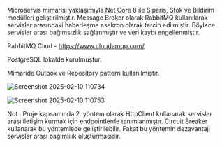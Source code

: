 
Microservis mimarisi yaklaşımıyla Net Core 8 ile  Sipariş, Stok ve Bildirim modülleri geliştirilmiştir. 
Message Broker olarak RabbitMQ kullanılarak servisler arasındaki haberleşme asekron olarak tercih edilmiştir. Böylece servisler arası bağımsızlık sağlanmıştır ve veri kaybı engellenmiştir.

RabbitMQ Clıud - https://www.cloudamqp.com/

PostgreSQL lokalde kurulmuştur.

Mimaride Outbox ve Repository pattern kullanılmıştır.

![Screenshot 2025-02-10 110734](https://github.com/user-attachments/assets/f3026eea-0cbd-4b1f-a9a5-4774fece2801)

![Screenshot 2025-02-10 110753](https://github.com/user-attachments/assets/1b37277f-9546-48df-a3c3-45a403b9bcc3)

Not : Proje kapsamında 2. yöntem olarak HttpClient kullanarak servisler arası iletişim kurmak için endpointlerde tanımlanmıştır. Circuit Breaker kullanarak bu yöntemlede geliştirilebilir. Fakat bu yöntemin dezavantajı servisler arası bağımlılık oluşturmasıdır.
